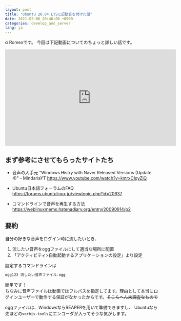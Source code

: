 ```yaml
---
layout: post
title: "Ubuntu 20.04 LTSに起動音を付けた話"
date: 2021-05-06 20:40:00 +0900
categories: develop_and_server
lang: ja
---
```


α Romeoです。
今回は下記動画についてのちょっと詳しい話です。

<iframe width="560" height="315" src="https://www.youtube.com/embed/lTNrxBKLGas" title="YouTube video player" frameborder="0" allow="accelerometer; autoplay; clipboard-write; encrypted-media; gyroscope; picture-in-picture" allowfullscreen></iframe>

## まず参考にさせてもらったサイトたち

- 音声の入手元 "Windows Histry with Naver Released Versions (Update 4)" - MindariaYT
  https://www.youtube.com/watch?v=kmrxCIqyZiQ

- Ubuntu日本語フォーラムのFAQ
  https://forums.ubuntulinux.jp/viewtopic.php?id=20937

- コマンドラインで音声を再生する方法
  https://weblinuxmemo.hatenadiary.org/entry/20090914/p2

## 要約
自分の好きな音声をログイン時に流したいとき、

1. 流したい音声をoggファイルにして適当な場所に配置
2. 「アクティビティ>自動起動するアプリケーションの設定」より設定  

設定するコマンドラインは
```sh
ogg123 流したい音声ファイル.ogg
```
簡単です！  
ちなみに音声ファイルは動画ではフルパスを指定してます。理由として本当にログインユーザーで動作する保証がなかったからです。~~そこらへん未調査なもので~~

oggファイルは、WindowsならREAPERを用いて準備できますし、
Ubuntuなら先ほどの`vorbis-tools`にエンコーダが入ってそうな気がします。